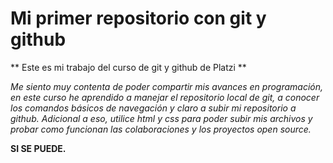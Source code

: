# Mi primer repositorio con git y github

**  Este es mi trabajo del curso de git y github de Platzi **

*Me siento muy contenta de poder compartir mis avances en programación, en este curso he aprendido  a manejar el repositorio local de git, a conocer los comandos básicos de navegación y claro a subir mi repositorio a github. Adicional a eso, utilice html y css para poder subir mis archivos y probar como funcionan las colaboraciones y los proyectos open source.*

**SI SE PUEDE.**




